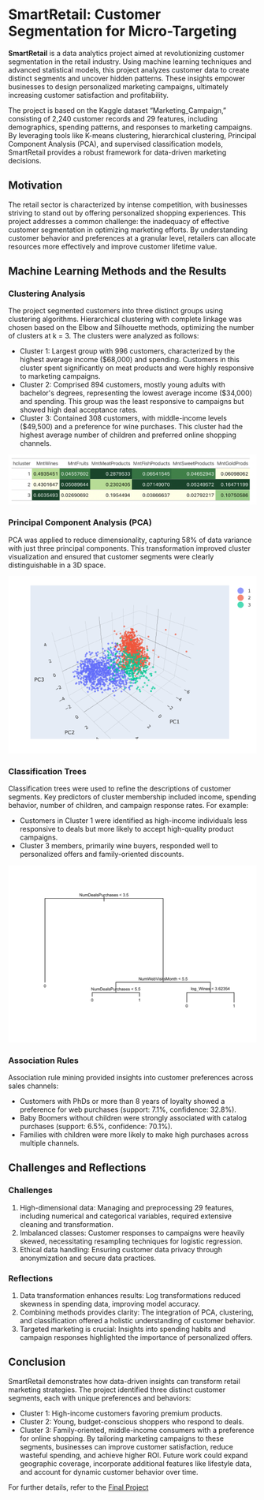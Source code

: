 # SmartRetail: Customer Segmentation for Micro-Targeting

**SmartRetail** is a data analytics project aimed at revolutionizing customer segmentation in the retail industry. Using machine learning techniques and advanced statistical models, this project analyzes customer data to create distinct segments and uncover hidden patterns. These insights empower businesses to design personalized marketing campaigns, ultimately increasing customer satisfaction and profitability.

The project is based on the Kaggle dataset “Marketing_Campaign,” consisting of 2,240 customer records and 29 features, including demographics, spending patterns, and responses to marketing campaigns. By leveraging tools like K-means clustering, hierarchical clustering, Principal Component Analysis (PCA), and supervised classification models, SmartRetail provides a robust framework for data-driven marketing decisions.

## Motivation

The retail sector is characterized by intense competition, with businesses striving to stand out by offering personalized shopping experiences. This project addresses a common challenge: the inadequacy of effective customer segmentation in optimizing marketing efforts. By understanding customer behavior and preferences at a granular level, retailers can allocate resources more effectively and improve customer lifetime value.

## Machine Learning Methods and the Results

### Clustering Analysis
The project segmented customers into three distinct groups using clustering algorithms. Hierarchical clustering with complete linkage was chosen based on the Elbow and Silhouette methods, optimizing the number of clusters at k = 3. The clusters were analyzed as follows:
- Cluster 1: Largest group with 996 customers, characterized by the highest average income ($68,000) and spending. Customers in this cluster spent significantly on meat products and were highly responsive to marketing campaigns.
- Cluster 2: Comprised 894 customers, mostly young adults with bachelor's degrees, representing the lowest average income ($34,000) and spending. This group was the least responsive to campaigns but showed high deal acceptance rates.
- Cluster 3: Contained 308 customers, with middle-income levels ($49,500) and a preference for wine purchases. This cluster had the highest average number of children and preferred online shopping channels.

![](Image/spending_table.png)

### Principal Component Analysis (PCA)
PCA was applied to reduce dimensionality, capturing 58% of data variance with just three principal components. This transformation improved cluster visualization and ensured that customer segments were clearly distinguishable in a 3D space.

![](Image/cluster_vis_pca.png)

### Classification Trees
Classification trees were used to refine the descriptions of customer segments. Key predictors of cluster membership included income, spending behavior, number of children, and campaign response rates. For example:
- Customers in Cluster 1 were identified as high-income individuals less responsive to deals but more likely to accept high-quality product campaigns.
- Cluster 3 members, primarily wine buyers, responded well to personalized offers and family-oriented discounts.

![](Image/pruned_decision_tree.png)

### Association Rules
Association rule mining provided insights into customer preferences across sales channels:
- Customers with PhDs or more than 8 years of loyalty showed a preference for web purchases (support: 7.1%, confidence: 32.8%).
- Baby Boomers without children were strongly associated with catalog purchases (support: 6.5%, confidence: 70.1%).
- Families with children were more likely to make high purchases across multiple channels.

## Challenges and Reflections

### Challenges
1.	High-dimensional data: Managing and preprocessing 29 features, including numerical and categorical variables, required extensive cleaning and transformation.
2.	Imbalanced classes: Customer responses to campaigns were heavily skewed, necessitating resampling techniques for logistic regression.
3.	Ethical data handling: Ensuring customer data privacy through anonymization and secure data practices.

### Reflections
1.	Data transformation enhances results: Log transformations reduced skewness in spending data, improving model accuracy.
2.	Combining methods provides clarity: The integration of PCA, clustering, and classification offered a holistic understanding of customer behavior.
3.	Targeted marketing is crucial: Insights into spending habits and campaign responses highlighted the importance of personalized offers.

## Conclusion

SmartRetail demonstrates how data-driven insights can transform retail marketing strategies. The project identified three distinct customer segments, each with unique preferences and behaviors:
- Cluster 1: High-income customers favoring premium products.
- Cluster 2: Young, budget-conscious shoppers who respond to deals.
- Cluster 3: Family-oriented, middle-income consumers with a preference for online shopping.
By tailoring marketing campaigns to these segments, businesses can improve customer satisfaction, reduce wasteful spending, and achieve higher ROI. Future work could expand geographic coverage, incorporate additional features like lifestyle data, and account for dynamic customer behavior over time.

For further details, refer to the [Final Project](Final-Project-Report.pdf)















